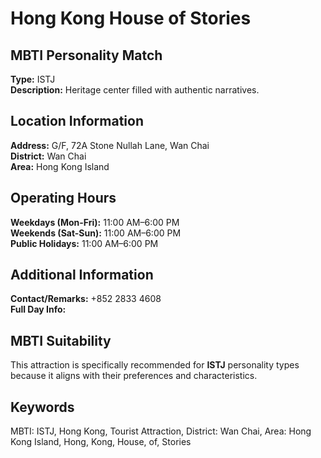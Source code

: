 # Hong Kong House of Stories

## MBTI Personality Match
**Type:** ISTJ  
**Description:** Heritage center filled with authentic narratives.

## Location Information
**Address:** G/F, 72A Stone Nullah Lane, Wan Chai  
**District:** Wan Chai  
**Area:** Hong Kong Island

## Operating Hours
**Weekdays (Mon-Fri):** 11:00 AM–6:00 PM  
**Weekends (Sat-Sun):** 11:00 AM–6:00 PM  
**Public Holidays:** 11:00 AM–6:00 PM

## Additional Information
**Contact/Remarks:** +852 2833 4608  
**Full Day Info:** 

## MBTI Suitability
This attraction is specifically recommended for **ISTJ** personality types because it aligns with their preferences and characteristics.

## Keywords
MBTI: ISTJ, Hong Kong, Tourist Attraction, District: Wan Chai, Area: Hong Kong Island, Hong, Kong, House, of, Stories

